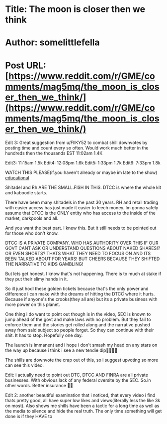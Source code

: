# Title: The moon is closer then we think
# Author: somelittlefella
# Post URL: [https://www.reddit.com/r/GME/comments/mag5mq/the_moon_is_closer_then_we_think/](https://www.reddit.com/r/GME/comments/mag5mq/the_moon_is_closer_then_we_think/)


Edit 3: Great suggestion from u/FllKY52 to combat shill downvotes by posting time and count every so often. Would work much better in the hundreds then the thousands
EST 11:02am  1.4K 

Edit3: 11:15am 1.5k
Edit4: 12:08pm 1.6k 
Edit5: 1:33pm 1.7k
Edit6: 7:33pm 1.8k

WATCH THIS PLEASE(if.you haven't already or maybe im late to the show)
[educational](https://altcensored.com/watch?v=nLZp0ShwCiw)

Shitadel and Rh ARE THE SMALL.FISH IN THIS.
DTCC is where the whole kit and kaboodle starts.

There have been many shitadels in the past 30 years. RH and retail trading with easier access has just made it easier to leech money. Im gonna safely assume that DTCC is the ONLY entity who has access to the inside of the market, darkpools and all.

And you want the best part. I knew this. But it still needs to be pointed out for those who don't know.

DTCC IS A PRIVATE COMPANY. WHO HAS AUTHORITY OVER THIS IF OUR GOVT CANT ASK OR UNDERSTAND QUESTIONS ABOUT NAKED SHARES!? OR EVEN SHORTS?  THATS WHAT THEY NEED TO FOCUS ON AND ITS BEEN TALKED ABOUT FOR YEARS! BUT CHEERS BECAUSE THEY SHIFTED THE NARRATIVE TO KIDS GAMBLING!

But lets get honest. I know that's not happening. There is to much at stake if they put their slimy hands in it.

So ill just hodl these golden tickets because that's the only power and difference i can make with the dreams of hitting the DTCC where it hurts. Because if anyone's the crooks(they all are) but its a private business with more power on this planet. 

One thing i do want to point out though is in the video, SEC is known to jump ahead of the govt and make laws with no problem. But they fail to enforce them and the stories get rolled along and the narrative pushed away from said subject so people forget. So they can continue with their shit. It has to stop. Hopefully one day.

The launch is immanent and i hope i don't smash my head on any stars on the way up because i think i see a new tendie dip🦍🦍🍌🍌

The shills are downvote the crap out of this, so i suggest upvoting so more can see this video.

Edit: i actually need to point out DTC, DTCC AND FINRA are all private businesses. With obvious lack of any federal oversite by the SEC. So.in other words. Better insurance 🚀🚀

Edit 2: another beautiful examination that i noticed, that every video i find thats pretty good, all have super low likes and views(literally less the like 3k on most). Also shows me shills have been a tactic for a long time as well as the media to silence and hide the real truth. 
The only time something will get done is if they HAVE to
